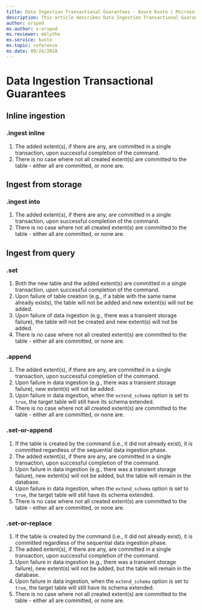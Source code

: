 ```yaml
---
title: Data Ingestion Transactional Guarantees - Azure Kusto | Microsoft Docs
description: This article describes Data Ingestion Transactional Guarantees in Azure Kusto.
author: orspod
ms.author: v-orspod
ms.reviewer: mblythe
ms.service: kusto
ms.topic: reference
ms.date: 09/24/2018
---
```

# Data Ingestion Transactional Guarantees

## Inline ingestion

### .ingest inline

1. The added extent(s), if there are any, are committed in a single transaction, upon successful completion of the command.
2. There is no case where not all created extent(s) are committed to the table - either all are committed, or none are.

## Ingest from storage

### .ingest into

1. The added extent(s), if there are any, are committed in a single transaction, upon successful completion of the command.
2. There is no case where not all created extent(s) are committed to the table - either all are committed, or none are.

## Ingest from query

### .set

1. Both the new table and the added extent(s) are committed in a single transaction, upon successful completion of the command.
2. Upon failure of table creation (e.g., if a table with the same name already exists), the table will not be added and new extent(s) will not be added.
3. Upon failure of data ingestion (e.g., there was a transient storage failure), the table will not be created and new extent(s) will not be added.
4. There is no case where not all created extent(s) are committed to the table - either all are committed, or none are.

### .append

1. The added extent(s), if there are any, are committed in a single transaction, upon successful completion of the command.
2. Upon failure in data ingestion (e.g., there was a transient storage failure), new extent(s) will not be added.
3. Upon failure in data ingestion, when the `extend_schema` option is set to `true`, the target table will still have its schema extended.
4. There is no case where not all created extent(s) are committed to the table - either all are committed, or none are.

### .set-or-append

1. If the table is created by the command (i.e., it did not already exist), it is committed regardless of the sequential data ingestion phase.
2. The added extent(s), if there are any, are committed in a single transaction, upon successful completion of the command.
3. Upon failure in data ingestion (e.g., there was a transient storage failure), new extent(s) will not be added, but the table will remain in the database.
4. Upon failure in data ingestion, when the `extend_schema` option is set to `true`, the target table will still have its schema extended.
4. There is no case where not all created extent(s) are committed to the table - either all are committed, or none are.

### .set-or-replace

1. If the table is created by the command (i.e., it did not already exist), it is committed regardless of the sequential data ingestion phase.
2. The added extent(s), if there are any, are committed in a single transaction, upon successful completion of the command.
3. Upon failure in data ingestion (e.g., there was a transient storage failure), new extent(s) will not be added, but the table will remain in the database.
4. Upon failure in data ingestion, when the `extend_schema` option is set to `true`, the target table will still have its schema extended.
5. There is no case where not all created extent(s) are committed to the table - either all are committed, or none are.